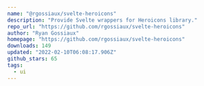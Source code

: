 ```yaml
---
name: "@rgossiaux/svelte-heroicons"
description: "Provide Svelte wrappers for Heroicons library."
repo_url: "https://github.com/rgossiaux/svelte-heroicons"
author: "Ryan Gossiaux"
homepage: "https://github.com/rgossiaux/svelte-heroicons"
downloads: 149
updated: "2022-02-10T06:08:17.906Z"
github_stars: 65
tags: 
  - ui
---
```

